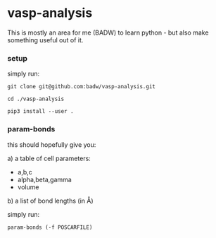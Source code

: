 # vasp-analysis
This is mostly an area for me (BADW) to learn python - but also make something useful out of it.

### setup

simply run:
``` 
git clone git@github.com:badw/vasp-analysis.git

cd ./vasp-analysis

pip3 install --user .
```
### param-bonds
this should hopefully give you:

a) a table of cell parameters:

* a,b,c
* alpha,beta,gamma
* volume

b) a list of bond lengths (in Å)

simply run:
```
param-bonds (-f POSCARFILE)
```
